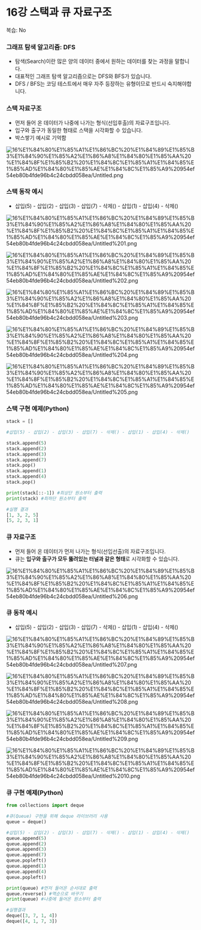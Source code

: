 # 16강 스택과 큐 자료구조

복습: No

### 그래프 탐색 알고리즘: DFS

- 탐색(Search)이란 많은 양의 데이터 중에서 원하는 데이터를 찾는 과정을 말합니다.
- 대표적인 그래프 탐색 알고리즘으로는 DFS와 BFS가 있습니다.
- DFS / BFS는 코딩 테스트에서 매우 자주 등장하는 유형이므로 반드시 숙지해야합니다.

### 스택 자료구조

- 먼저 들어 온 데이터가 나중에 나가는 형식(선입후출)의 자료구조입니다.
- 입구와 출구가 동일한 형태로 스택을 시각화할 수 있습니다.
- 박스쌓기 예시로 기억함

![16%E1%84%80%E1%85%A1%E1%86%BC%20%E1%84%89%E1%85%B3%E1%84%90%E1%85%A2%E1%86%A8%E1%84%80%E1%85%AA%20%E1%84%8F%E1%85%B2%20%E1%84%8C%E1%85%A1%E1%84%85%E1%85%AD%E1%84%80%E1%85%AE%E1%84%8C%E1%85%A9%20954ef54eb80b4fde96b4c24cbdd058ea/Untitled.png](16%E1%84%80%E1%85%A1%E1%86%BC%20%E1%84%89%E1%85%B3%E1%84%90%E1%85%A2%E1%86%A8%E1%84%80%E1%85%AA%20%E1%84%8F%E1%85%B2%20%E1%84%8C%E1%85%A1%E1%84%85%E1%85%AD%E1%84%80%E1%85%AE%E1%84%8C%E1%85%A9%20954ef54eb80b4fde96b4c24cbdd058ea/Untitled.png)

### 스택 동작 예시

- 삽입(5) - 삽입(2) - 삽입(3) - 삽입(7) - 삭제() - 삽입(1) - 삽입(4) - 삭제()

![16%E1%84%80%E1%85%A1%E1%86%BC%20%E1%84%89%E1%85%B3%E1%84%90%E1%85%A2%E1%86%A8%E1%84%80%E1%85%AA%20%E1%84%8F%E1%85%B2%20%E1%84%8C%E1%85%A1%E1%84%85%E1%85%AD%E1%84%80%E1%85%AE%E1%84%8C%E1%85%A9%20954ef54eb80b4fde96b4c24cbdd058ea/Untitled%201.png](16%E1%84%80%E1%85%A1%E1%86%BC%20%E1%84%89%E1%85%B3%E1%84%90%E1%85%A2%E1%86%A8%E1%84%80%E1%85%AA%20%E1%84%8F%E1%85%B2%20%E1%84%8C%E1%85%A1%E1%84%85%E1%85%AD%E1%84%80%E1%85%AE%E1%84%8C%E1%85%A9%20954ef54eb80b4fde96b4c24cbdd058ea/Untitled%201.png)

![16%E1%84%80%E1%85%A1%E1%86%BC%20%E1%84%89%E1%85%B3%E1%84%90%E1%85%A2%E1%86%A8%E1%84%80%E1%85%AA%20%E1%84%8F%E1%85%B2%20%E1%84%8C%E1%85%A1%E1%84%85%E1%85%AD%E1%84%80%E1%85%AE%E1%84%8C%E1%85%A9%20954ef54eb80b4fde96b4c24cbdd058ea/Untitled%202.png](16%E1%84%80%E1%85%A1%E1%86%BC%20%E1%84%89%E1%85%B3%E1%84%90%E1%85%A2%E1%86%A8%E1%84%80%E1%85%AA%20%E1%84%8F%E1%85%B2%20%E1%84%8C%E1%85%A1%E1%84%85%E1%85%AD%E1%84%80%E1%85%AE%E1%84%8C%E1%85%A9%20954ef54eb80b4fde96b4c24cbdd058ea/Untitled%202.png)

![16%E1%84%80%E1%85%A1%E1%86%BC%20%E1%84%89%E1%85%B3%E1%84%90%E1%85%A2%E1%86%A8%E1%84%80%E1%85%AA%20%E1%84%8F%E1%85%B2%20%E1%84%8C%E1%85%A1%E1%84%85%E1%85%AD%E1%84%80%E1%85%AE%E1%84%8C%E1%85%A9%20954ef54eb80b4fde96b4c24cbdd058ea/Untitled%203.png](16%E1%84%80%E1%85%A1%E1%86%BC%20%E1%84%89%E1%85%B3%E1%84%90%E1%85%A2%E1%86%A8%E1%84%80%E1%85%AA%20%E1%84%8F%E1%85%B2%20%E1%84%8C%E1%85%A1%E1%84%85%E1%85%AD%E1%84%80%E1%85%AE%E1%84%8C%E1%85%A9%20954ef54eb80b4fde96b4c24cbdd058ea/Untitled%203.png)

![16%E1%84%80%E1%85%A1%E1%86%BC%20%E1%84%89%E1%85%B3%E1%84%90%E1%85%A2%E1%86%A8%E1%84%80%E1%85%AA%20%E1%84%8F%E1%85%B2%20%E1%84%8C%E1%85%A1%E1%84%85%E1%85%AD%E1%84%80%E1%85%AE%E1%84%8C%E1%85%A9%20954ef54eb80b4fde96b4c24cbdd058ea/Untitled%204.png](16%E1%84%80%E1%85%A1%E1%86%BC%20%E1%84%89%E1%85%B3%E1%84%90%E1%85%A2%E1%86%A8%E1%84%80%E1%85%AA%20%E1%84%8F%E1%85%B2%20%E1%84%8C%E1%85%A1%E1%84%85%E1%85%AD%E1%84%80%E1%85%AE%E1%84%8C%E1%85%A9%20954ef54eb80b4fde96b4c24cbdd058ea/Untitled%204.png)

![16%E1%84%80%E1%85%A1%E1%86%BC%20%E1%84%89%E1%85%B3%E1%84%90%E1%85%A2%E1%86%A8%E1%84%80%E1%85%AA%20%E1%84%8F%E1%85%B2%20%E1%84%8C%E1%85%A1%E1%84%85%E1%85%AD%E1%84%80%E1%85%AE%E1%84%8C%E1%85%A9%20954ef54eb80b4fde96b4c24cbdd058ea/Untitled%205.png](16%E1%84%80%E1%85%A1%E1%86%BC%20%E1%84%89%E1%85%B3%E1%84%90%E1%85%A2%E1%86%A8%E1%84%80%E1%85%AA%20%E1%84%8F%E1%85%B2%20%E1%84%8C%E1%85%A1%E1%84%85%E1%85%AD%E1%84%80%E1%85%AE%E1%84%8C%E1%85%A9%20954ef54eb80b4fde96b4c24cbdd058ea/Untitled%205.png)

### 스택 구현 예제(Python)

```python
stack = []

#삽입(5) - 삽입(2) - 삽입(3) - 삽입(7) - 삭제() - 삽입(1) - 삽입(4) - 삭제()

stack.append(5)
stack.append(2)
stack.append(3)
stack.append(7)
stack.pop()
stack.append(1)
stack.append(4)
stack.pop()

print(stack[::-1]) #최상단 원소부터 출력
print(stack) #최하단 원소부터 출력

#실행 결과
[1, 3, 2, 5]
[5, 2, 3, 1]
```

### 큐 자료구조

- 먼저 들어 온 데이터가 먼저 나가는 형식(선입선출)의 자료구조입니다.
- 큐는 **입구와 출구가 모두 뚫려있는 터널과 같은 형태**로 시각화할 수 있습니다.

![16%E1%84%80%E1%85%A1%E1%86%BC%20%E1%84%89%E1%85%B3%E1%84%90%E1%85%A2%E1%86%A8%E1%84%80%E1%85%AA%20%E1%84%8F%E1%85%B2%20%E1%84%8C%E1%85%A1%E1%84%85%E1%85%AD%E1%84%80%E1%85%AE%E1%84%8C%E1%85%A9%20954ef54eb80b4fde96b4c24cbdd058ea/Untitled%206.png](16%E1%84%80%E1%85%A1%E1%86%BC%20%E1%84%89%E1%85%B3%E1%84%90%E1%85%A2%E1%86%A8%E1%84%80%E1%85%AA%20%E1%84%8F%E1%85%B2%20%E1%84%8C%E1%85%A1%E1%84%85%E1%85%AD%E1%84%80%E1%85%AE%E1%84%8C%E1%85%A9%20954ef54eb80b4fde96b4c24cbdd058ea/Untitled%206.png)

### 큐 동작 예시

- 삽입(5) - 삽입(2) - 삽입(3) - 삽입(7) - 삭제() - 삽입(1) - 삽입(4) - 삭제()

![16%E1%84%80%E1%85%A1%E1%86%BC%20%E1%84%89%E1%85%B3%E1%84%90%E1%85%A2%E1%86%A8%E1%84%80%E1%85%AA%20%E1%84%8F%E1%85%B2%20%E1%84%8C%E1%85%A1%E1%84%85%E1%85%AD%E1%84%80%E1%85%AE%E1%84%8C%E1%85%A9%20954ef54eb80b4fde96b4c24cbdd058ea/Untitled%207.png](16%E1%84%80%E1%85%A1%E1%86%BC%20%E1%84%89%E1%85%B3%E1%84%90%E1%85%A2%E1%86%A8%E1%84%80%E1%85%AA%20%E1%84%8F%E1%85%B2%20%E1%84%8C%E1%85%A1%E1%84%85%E1%85%AD%E1%84%80%E1%85%AE%E1%84%8C%E1%85%A9%20954ef54eb80b4fde96b4c24cbdd058ea/Untitled%207.png)

![16%E1%84%80%E1%85%A1%E1%86%BC%20%E1%84%89%E1%85%B3%E1%84%90%E1%85%A2%E1%86%A8%E1%84%80%E1%85%AA%20%E1%84%8F%E1%85%B2%20%E1%84%8C%E1%85%A1%E1%84%85%E1%85%AD%E1%84%80%E1%85%AE%E1%84%8C%E1%85%A9%20954ef54eb80b4fde96b4c24cbdd058ea/Untitled%208.png](16%E1%84%80%E1%85%A1%E1%86%BC%20%E1%84%89%E1%85%B3%E1%84%90%E1%85%A2%E1%86%A8%E1%84%80%E1%85%AA%20%E1%84%8F%E1%85%B2%20%E1%84%8C%E1%85%A1%E1%84%85%E1%85%AD%E1%84%80%E1%85%AE%E1%84%8C%E1%85%A9%20954ef54eb80b4fde96b4c24cbdd058ea/Untitled%208.png)

![16%E1%84%80%E1%85%A1%E1%86%BC%20%E1%84%89%E1%85%B3%E1%84%90%E1%85%A2%E1%86%A8%E1%84%80%E1%85%AA%20%E1%84%8F%E1%85%B2%20%E1%84%8C%E1%85%A1%E1%84%85%E1%85%AD%E1%84%80%E1%85%AE%E1%84%8C%E1%85%A9%20954ef54eb80b4fde96b4c24cbdd058ea/Untitled%209.png](16%E1%84%80%E1%85%A1%E1%86%BC%20%E1%84%89%E1%85%B3%E1%84%90%E1%85%A2%E1%86%A8%E1%84%80%E1%85%AA%20%E1%84%8F%E1%85%B2%20%E1%84%8C%E1%85%A1%E1%84%85%E1%85%AD%E1%84%80%E1%85%AE%E1%84%8C%E1%85%A9%20954ef54eb80b4fde96b4c24cbdd058ea/Untitled%209.png)

![16%E1%84%80%E1%85%A1%E1%86%BC%20%E1%84%89%E1%85%B3%E1%84%90%E1%85%A2%E1%86%A8%E1%84%80%E1%85%AA%20%E1%84%8F%E1%85%B2%20%E1%84%8C%E1%85%A1%E1%84%85%E1%85%AD%E1%84%80%E1%85%AE%E1%84%8C%E1%85%A9%20954ef54eb80b4fde96b4c24cbdd058ea/Untitled%2010.png](16%E1%84%80%E1%85%A1%E1%86%BC%20%E1%84%89%E1%85%B3%E1%84%90%E1%85%A2%E1%86%A8%E1%84%80%E1%85%AA%20%E1%84%8F%E1%85%B2%20%E1%84%8C%E1%85%A1%E1%84%85%E1%85%AD%E1%84%80%E1%85%AE%E1%84%8C%E1%85%A9%20954ef54eb80b4fde96b4c24cbdd058ea/Untitled%2010.png)

### 큐 구현 예제(Python)

```python
from collections import deque

#큐(Queue) 구현을 위해 deque 라이브러리 사용
queue = deque()

#삽입(5) - 삽입(2) - 삽입(3) - 삽입(7) - 삭제() - 삽입(1) - 삽입(4) - 삭제()
queue.append(5)
queue.append(2)
queue.append(3)
queue.append(7)
queue.popleft()
queue.append(1)
queue.append(4)
queue.popleft()

print(queue) #먼저 들어온 순서대로 출력
queue.reverse() #역순으로 바꾸기
print(queue) #나중에 들어온 원소부터 출력

#실행결과
deque([3, 7, 1, 4])
deque([4, 1, 7, 3])
```